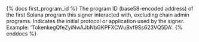 {% docs first_program_id %}
The program ID (base58-encoded address) of the first Solana program this signer interacted with, excluding chain admin programs. Indicates the initial protocol or application used by the signer. Example: 'TokenkegQfeZyiNwAJbNbGKPFXCWuBvf9Ss623VQ5DA'.
{% enddocs %} 